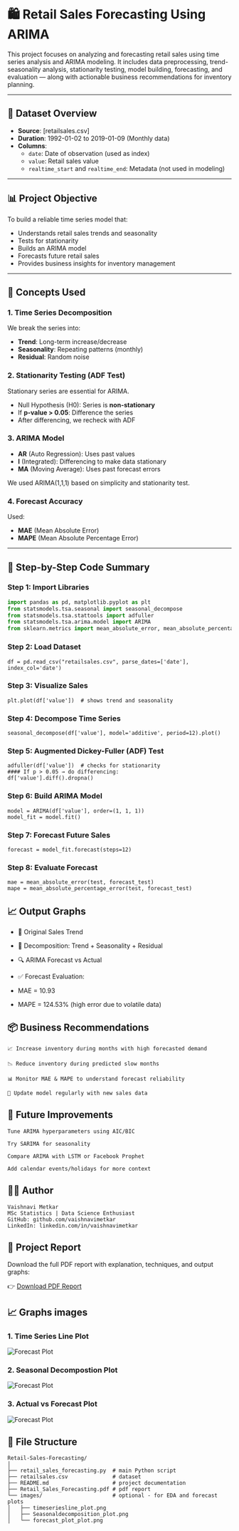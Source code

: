 # 🛍️ Retail Sales Forecasting Using ARIMA

This project focuses on analyzing and forecasting retail sales using time series analysis and ARIMA modeling. It includes data preprocessing, trend-seasonality analysis, stationarity testing, model building, forecasting, and evaluation — along with actionable business recommendations for inventory planning.

---

## 📁 Dataset Overview

- **Source**: [retailsales.csv]  
- **Duration**: 1992-01-02 to 2019-01-09 (Monthly data)
- **Columns**:
  - `date`: Date of observation (used as index)
  - `value`: Retail sales value
  - `realtime_start` and `realtime_end`: Metadata (not used in modeling)

---

## 📊 Project Objective

To build a reliable time series model that:
- Understands retail sales trends and seasonality
- Tests for stationarity
- Builds an ARIMA model
- Forecasts future retail sales
- Provides business insights for inventory management

---

## 🧠 Concepts Used

### 1. **Time Series Decomposition**
We break the series into:
- **Trend**: Long-term increase/decrease
- **Seasonality**: Repeating patterns (monthly)
- **Residual**: Random noise

### 2. **Stationarity Testing (ADF Test)**
Stationary series are essential for ARIMA.
- Null Hypothesis (H0): Series is **non-stationary**
- If **p-value > 0.05**: Difference the series
- After differencing, we recheck with ADF

### 3. **ARIMA Model**
- **AR** (Auto Regression): Uses past values
- **I** (Integrated): Differencing to make data stationary
- **MA** (Moving Average): Uses past forecast errors

We used ARIMA(1,1,1) based on simplicity and stationarity test.

### 4. **Forecast Accuracy**
Used:
- **MAE** (Mean Absolute Error)
- **MAPE** (Mean Absolute Percentage Error)

---

## 🧪 Step-by-Step Code Summary

### Step 1: Import Libraries
```python
import pandas as pd, matplotlib.pyplot as plt
from statsmodels.tsa.seasonal import seasonal_decompose
from statsmodels.tsa.stattools import adfuller
from statsmodels.tsa.arima.model import ARIMA
from sklearn.metrics import mean_absolute_error, mean_absolute_percentage_error
```
### Step 2: Load Dataset
```
df = pd.read_csv("retailsales.csv", parse_dates=['date'], index_col='date')
```

### Step 3: Visualize Sales
```
plt.plot(df['value'])  # shows trend and seasonality
```

### Step 4: Decompose Time Series
```
seasonal_decompose(df['value'], model='additive', period=12).plot()
```

### Step 5: Augmented Dickey-Fuller (ADF) Test
```
adfuller(df['value'])  # checks for stationarity
#### If p > 0.05 → do differencing:
df['value'].diff().dropna()
```

### Step 6: Build ARIMA Model
```
model = ARIMA(df['value'], order=(1, 1, 1))
model_fit = model.fit()

```

### Step 7: Forecast Future Sales
```
forecast = model_fit.forecast(steps=12)
```

### Step 8: Evaluate Forecast
```
mae = mean_absolute_error(test, forecast_test)
mape = mean_absolute_percentage_error(test, forecast_test)
```

## 📈 Output Graphs
- 📌 Original Sales Trend

- 🔄 Decomposition: Trend + Seasonality + Residual

- 🔍 ARIMA Forecast vs Actual

- ✅ Forecast Evaluation:

- MAE = 10.93

- MAPE = 124.53% (high error due to volatile data)

## 📦 Business Recommendations
```
📈 Increase inventory during months with high forecasted demand

📉 Reduce inventory during predicted slow months

📊 Monitor MAE & MAPE to understand forecast reliability

🔁 Update model regularly with new sales data
```

## 🚀 Future Improvements
```
Tune ARIMA hyperparameters using AIC/BIC

Try SARIMA for seasonality

Compare ARIMA with LSTM or Facebook Prophet

Add calendar events/holidays for more context
```

## 👩‍💻 Author
```
Vaishnavi Metkar
MSc Statistics | Data Science Enthusiast
GitHub: github.com/vaishnavimetkar
LinkedIn: linkedin.com/in/vaishnavimetkar
```

## 📄 Project Report

Download the full PDF report with explanation, techniques, and output graphs:

👉 [Download PDF Report](./Retail_Sales_Forecasting.pdf)


## 📈 Graphs images

### 1. Time Series Line Plot
![Forecast Plot](./images/timeseriesline_plot.png)

### 2. Seasonal Decompostion Plot
![Forecast Plot](./images/Seasonaldecomposition_plot.png)

### 3. Actual vs Forecast Plot
![Forecast Plot](./images/forecast_plot.png)


## 📌 File Structure
```
Retail-Sales-Forecasting/
│
├── retail_sales_forecasting.py  # main Python script
├── retailsales.csv              # dataset
├── README.md                    # project documentation
├── Retail_Sales_Forecasting.pdf # pdf report
└── images/                      # optional - for EDA and forecast plots
│   ├── timeseriesline_plot.png
│   ├── Seasonaldecomposition_plot.png
│   └── forecast_plot_plot.png
```